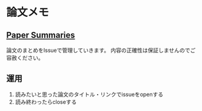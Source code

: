 # 論文メモ

## [Paper Summaries](https://github.com/nogawanogawa/paper_memo/issues?q=is%3Aissue)

論文のまとめをIssueで管理していきます。
内容の正確性は保証しませんのでご容赦ください。

## 運用
1. 読みたいと思った論文のタイトル・リンクでissueをopenする
2. 読み終わったらcloseする



